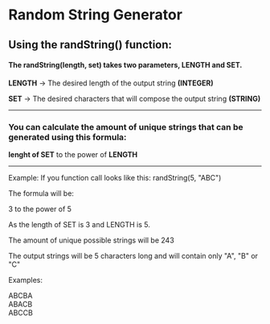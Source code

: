 # Random String Generator

## Using the randString() function:

#### The randString(length, set) takes two parameters, LENGTH and SET.

<b>LENGTH</b> -> The desired length of the output string <b>(INTEGER)</b>

<b>SET</b> -> The desired characters that will compose the output string <b>(STRING)</b>

------------------------------------

### You can calculate the amount of unique strings that can be generated using this formula:

<b>lenght of SET</b> to the power of <b>LENGTH</b>

---------------

Example: If you function call looks like this: randString(5, "ABC")

The formula will be:

3 to the power of 5

As the length of SET is 3 and LENGTH is 5.

The amount of unique possible strings will be 243

The output strings will be 5 characters long and will contain only "A", "B" or "C"

Examples:

ABCBA  
ABACB  
ABCCB  
